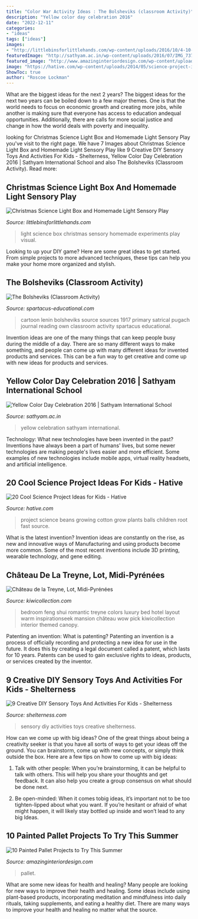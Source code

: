 ```yaml
---
title: "Color War Activity Ideas : The Bolsheviks (classroom Activity)"
description: "Yellow color day celebration 2016"
date: "2022-12-11"
categories:
- "ideas"
tags: ["ideas"]
images:
- "http://littlebinsforlittlehands.com/wp-content/uploads/2016/10/4-10-680x1020.jpg"
featuredImage: "http://sathyam.ac.in/wp-content/uploads/2016/07/IMG_7379.jpg"
featured_image: "http://www.amazinginteriordesign.com/wp-content/uploads/2017/05/10-Painted-Pallet-Projects-to-Try-This-Summer-5.jpg"
image: "https://hative.com/wp-content/uploads/2014/05/science-project-ideas/14-growing-beans-on-cotton-balls.jpg"
ShowToc: true
author: "Roscoe Lockman"
---
```



What are the biggest ideas for the next 2 years?
The biggest ideas for the next two years can be boiled down to a few major themes. One is that the world needs to focus on economic growth and creating more jobs, while another is making sure that everyone has access to education andequal opportunities. Additionally, there are calls for more social justice and change in how the world deals with poverty and inequality.

	

		
looking for Christmas Science Light Box and Homemade Light Sensory Play you've visit to the right page. We have 7 Images about Christmas Science Light Box and Homemade Light Sensory Play like 9 Creative DIY Sensory Toys And Activities For Kids - Shelterness, Yellow Color Day Celebration 2016 | Sathyam International School and also The Bolsheviks (Classroom Activity). Read more:
		
    
## Christmas Science Light Box And Homemade Light Sensory Play

<img loading=lazy src="http://littlebinsforlittlehands.com/wp-content/uploads/2016/10/4-10-680x1020.jpg" onerror="this.onerror=null;this.src='https://tse2.mm.bing.net/th?id=OIP.11m0gGLEhz-29skAfBSLewHaLH&amp;pid=15.1';" alt="Christmas Science Light Box and Homemade Light Sensory Play">

_Source: littlebinsforlittlehands.com_

>light science box christmas sensory homemade experiments play visual. 

	

Looking to up your DIY game? Here are some great ideas to get started. From simple projects to more advanced techniques, these tips can help you make your home more organized and stylish.

    
## The Bolsheviks (Classroom Activity)

<img loading=lazy src="https://spartacus-educational.com/00LeninTrain5.jpg" onerror="this.onerror=null;this.src='https://tse4.mm.bing.net/th?id=OIP.KlrlwItp5VrMqHJ-wDXd8QAAAA&amp;pid=15.1';" alt="The Bolsheviks (Classroom Activity)">

_Source: spartacus-educational.com_

>cartoon lenin bolsheviks source sources 1917 primary satrical pugach journal reading own classroom activity spartacus educational. 

	

Invention ideas are one of the many things that can keep people busy during the middle of a day. There are so many different ways to make something, and people can come up with many different ideas for invented products and services. This can be a fun way to get creative and come up with new ideas for products and services.

    
## Yellow Color Day Celebration 2016 | Sathyam International School

<img loading=lazy src="http://sathyam.ac.in/wp-content/uploads/2016/07/IMG_7379.jpg" onerror="this.onerror=null;this.src='https://tse3.mm.bing.net/th?id=OIP.lyJjkUtDpfNWpSZArlD9rQHaFi&amp;pid=15.1';" alt="Yellow Color Day Celebration 2016 | Sathyam International School">

_Source: sathyam.ac.in_

>yellow celebration sathyam international. 

	

Technology: What new technologies have been invented in the past?
Inventions have always been a part of humans' lives, but some newer technologies are making people's lives easier and more efficient. Some examples of new technologies include mobile apps, virtual reality headsets, and artificial intelligence.

    
## 20 Cool Science Project Ideas For Kids - Hative

<img loading=lazy src="https://hative.com/wp-content/uploads/2014/05/science-project-ideas/14-growing-beans-on-cotton-balls.jpg" onerror="this.onerror=null;this.src='https://tse3.mm.bing.net/th?id=OIP.o7xjevyGdJqzedYwNQIEsgHaLG&amp;pid=15.1';" alt="20 Cool Science Project Ideas for Kids - Hative">

_Source: hative.com_

>project science beans growing cotton grow plants balls children root fast source. 

	

What is the latest invention?
Invention ideas are constantly on the rise, as new and innovative ways of Manufacturing and using products become more common. Some of the most recent inventions include 3D printing, wearable technology, and gene editing.

    
## Château De La Treyne, Lot, Midi-Pyrénées

<img loading=lazy src="https://cdn.kiwicollection.com/media/property/PR003850/xl/003850-07-red-bedroom.jpg" onerror="this.onerror=null;this.src='https://tse2.mm.bing.net/th?id=OIP.eOLp9a5YOh51itOl1RQmHQHaEK&amp;pid=15.1';" alt="Château de la Treyne, Lot, Midi-Pyrénées">

_Source: kiwicollection.com_

>bedroom feng shui romantic treyne colors luxury bed hotel layout warm inspirationseek mansion château wow pick kiwicollection interior themed canopy. 

	

Patenting an invention: What is patenting?
Patenting an invention is a process of officially recording and protecting a new idea for use in the future. It does this by creating a legal document called a patent, which lasts for 10 years. Patents can be used to gain exclusive rights to ideas, products, or services created by the inventor.

    
## 9 Creative DIY Sensory Toys And Activities For Kids - Shelterness

<img loading=lazy src="https://i.shelterness.com/2017/11/creative-diy-sensory-toys-and-activities-for-kids-1.jpg" onerror="this.onerror=null;this.src='https://tse2.mm.bing.net/th?id=OIP.Ct1aPXExfni1GgKVnoOliAHaL7&amp;pid=15.1';" alt="9 Creative DIY Sensory Toys And Activities For Kids - Shelterness">

_Source: shelterness.com_

>sensory diy activities toys creative shelterness. 

	

How can we come up with big ideas?
One of the great things about being a creativity seeker is that you have all sorts of ways to get your ideas off the ground. You can brainstorm, come up with new concepts, or simply think outside the box. Here are a few tips on how to come up with big ideas:
1) Talk with other people: When you’re brainstorming, it can be helpful to talk with others. This will help you share your thoughts and get feedback. It can also help you create a group consensus on what should be done next.

2) Be open-minded: When it comes tobig ideas, it’s important not to be too tighten-lipped about what you want. If you’re hesitant or afraid of what might happen, it will likely stay bottled up inside and won’t lead to any big Ideas.

    
## 10 Painted Pallet Projects To Try This Summer

<img loading=lazy src="http://www.amazinginteriordesign.com/wp-content/uploads/2017/05/10-Painted-Pallet-Projects-to-Try-This-Summer-5.jpg" onerror="this.onerror=null;this.src='https://tse4.mm.bing.net/th?id=OIP.HQplRwlKsKAvzZHv1iylAwHaPY&amp;pid=15.1';" alt="10 Painted Pallet Projects to Try This Summer">

_Source: amazinginteriordesign.com_

>pallet. 

	

What are some new ideas for health and healing?
Many people are looking for new ways to improve their health and healing. Some ideas include using plant-based products, incorporating meditation and mindfulness into daily rituals, taking supplements, and eating a healthy diet. There are many ways to improve your health and healing no matter what the source.

